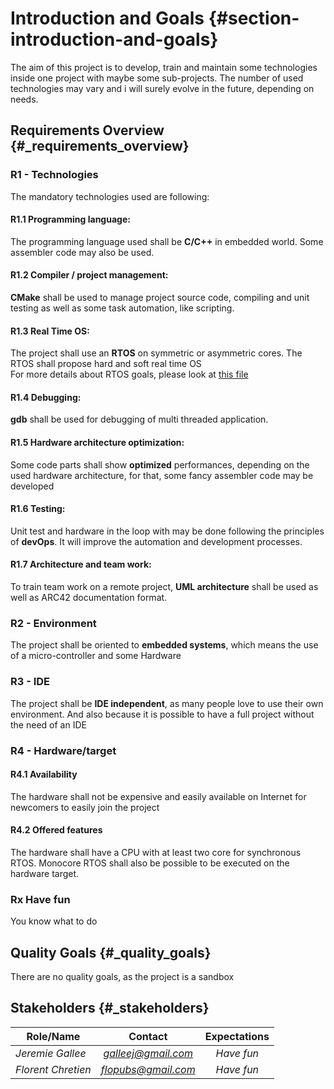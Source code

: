 # Introduction and Goals {#section-introduction-and-goals}

The aim of this project is to develop, train and maintain some technologies inside one project with maybe some sub-projects.
The number of used technologies may vary and i will surely evolve in the future, depending on needs.

## Requirements Overview {#_requirements_overview}

### R1 - Technologies
The mandatory technologies used are following:
#### R1.1 Programming language:
The programming language used shall be <strong>C/C++</strong> in embedded world. Some assembler code may also be used.
#### R1.2 Compiler / project management:
<strong>CMake</strong> shall be used to manage project source code, compiling and unit testing as well as some task automation, like scripting.
#### R1.3 Real Time OS:
The project shall use an <strong>RTOS</strong> on symmetric or asymmetric cores. The RTOS shall propose hard and soft real time OS  
For more details about RTOS goals, please look at [this file](01_introduction_and_goals_RTOS.md)

#### R1.4 Debugging:
<strong>gdb</strong> shall be used for debugging of multi threaded application.
#### R1.5 Hardware architecture optimization:
Some code parts shall show <strong>optimized</strong> performances, depending on the used hardware architecture, for that, some fancy assembler code may be developed
#### R1.6 Testing:
Unit test and hardware in the loop with may be done following the principles of <strong>devOps</strong>. It will improve the automation and development processes.
#### R1.7 Architecture and team work:
To train team work on a remote project, <strong>UML architecture</strong> shall be used as well as ARC42 documentation format.

### R2 - Environment
The project shall be oriented to __embedded systems__, which means the use of a micro-controller and some Hardware

### R3 - IDE
The project shall be __IDE independent__, as many people love to use their own environment. And also because it is possible to have a full project without the need of an IDE

### R4 - Hardware/target
#### R4.1 Availability
The hardware shall not be expensive and easily available on Internet for newcomers to easily join the project
#### R4.2 Offered features
The hardware shall have a CPU with at least two core for synchronous RTOS. Monocore RTOS shall also be possible to be executed on the hardware target.

### Rx Have fun
You know what to do

## Quality Goals {#_quality_goals}

There are no quality goals, as the project is a sandbox

## Stakeholders {#_stakeholders}


| Role/Name   | Contact                   | Expectations              |
|-------------|:-------------------------:|:-------------------------:|
| *Jeremie Gallee* | *galleej@gmail.com*  | *Have fun*        |
| *Florent Chretien* | *flopubs@gmail.com* | *Have fun*        |
